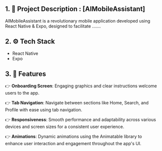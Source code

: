 ## 1. <a>🤖 Project Description : [AIMobileAssistant] </a>

AIMobileAssistant is a revolutionary mobile application developed using React Native & Expo, designed to facilitate .......

## 2. <a name="tech-stack">⚙️ Tech Stack</a>

- React Native
- Expo

## 3. <a name="features">🔋 Features</a>

👉 **Onboarding Screen**: Engaging graphics and clear instructions welcome users to the app.

👉 **Tab Navigation**: Navigate between sections like Home, Search, and Profile with ease using tab navigation.

👉 **Responsiveness**: Smooth performance and adaptability across various devices and screen sizes for a consistent user experience.

👉 **Animations**: Dynamic animations using the Animatable library to enhance user interaction and engagement throughout the app's UI.
